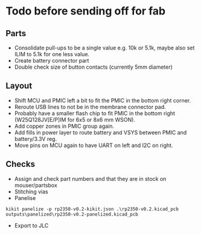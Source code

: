 # Todo before sending off for fab

## Parts

- Consolidate pull-ups to be a single value e.g. 10k or 5.1k, maybe also set ILIM to 5.1k for one less value.
- Create battery connector part
- Double check size of button contacts (currently 5mm diameter)

## Layout

- Shift MCU and PMIC left a bit to fit the PMIC in the bottom right corner.
- Reroute USB lines to not be in the membrane connector pad.
- Probably have a smaller flash chip to fit PMIC in the bottom right (W25Q128JV[E/P]IM for 6x5 or 8x6 mm WSON).
- Add copper zones in PMIC group again.
- Add fills in power layer to route battery and VSYS between PMIC and battery/3.3V reg.
- Move pins on MCU again to have UART on left and I2C on right.

## Checks

- Assign and check part numbers and that they are in stock on mouser/partsbox
- Stitching vias
- Panelise
```
kikit panelize -p rp2350-v0.2-kikit.json .\rp2350-v0.2.kicad_pcb outputs\panelized\rp2350-v0.2-panelized.kicad_pcb
```
- Export to JLC



